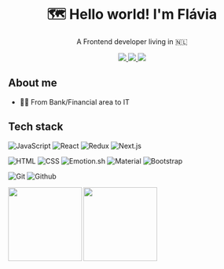 
<div align='center'>
  <h1 align='center'> 
    🗺️ Hello world! I'm Flávia
  </h1>
  <p align='center'>
    A Frontend developer living in 🇳🇱
  </p>

  
  <a href="https://www.linkedin.com/in/flavia-ferri">
      <img src="https://img.shields.io/badge/LinkedIn-0077B5?style=for-the-badge&logo=linkedin&logoColor=white" />
  </a>
  <a href="https://flaviaferri.dev">
      <img src="https://img.shields.io/badge/flaviaferri.dev-0A0A0A?style=for-the-badge&logo=flaviaferri&logoColor=white" />
  </a>
  <a href="mailto: flavia_ferri@hotmail.com">
      <img src="https://img.shields.io/badge/Gmail-D14836?style=for-the-badge&logo=gmail&logoColor=white" />
  </a> 
</div>

## About me
- 👩‍💻 From Bank/Financial area to IT

## Tech stack
![JavaScript](https://img.shields.io/badge/JavaScript-F7DF1E?style=for-the-badge&logo=javascript&logoColor=black)
![React](https://img.shields.io/badge/React-20232A?style=for-the-badge&logo=react&logoColor=61DAFB)
![Redux](https://img.shields.io/badge/Redux-764abc?style=for-the-badge&logo=redux&logoColor=ffff)
![Next.js](https://img.shields.io/badge/Next-000?style=for-the-badge&logo=next.js&logoColor=ffff)

![HTML](https://img.shields.io/badge/HTML5-E34F26?style=for-the-badge&logo=html5&logoColor=white)
![CSS](https://img.shields.io/badge/CSS-239120?style=for-the-badge&logo=css3&logoColor=white)
![Emotion.sh](https://img.shields.io/badge/Emotion.sh-D36AC2?style=for-the-badge&logoColor=white)
![Material](https://img.shields.io/badge/Material--UI-0081CB?style=for-the-badge&logo=material-ui&logoColor=white)
![Bootstrap](https://img.shields.io/badge/Bootstrap-563D7C?style=for-the-badge&logo=bootstrap&logoColor=white)

![Git](https://img.shields.io/badge/git%20-%23F05033.svg?&style=for-the-badge&logo=git&logoColor=white) ![Github](https://img.shields.io/badge/github%20-%23121011.svg?&style=for-the-badge&logo=github&logoColor=white)

<p align="center">
  <a href="https://github.com/flaviaferri">
    <img height="150em" align="left" src="https://github-readme-stats.vercel.app/api?username=flaviaferri&show_icons=true" />
    <img height="150em" align="left" src="https://github-readme-stats.vercel.app/api/top-langs/?username=flaviaferri&layout=compact" />
  </a>
</p>

<!--
**flaviaferri/flaviaferri** is a ✨ _special_ ✨ repository because its `README.md` (this file) appears on your GitHub profile.

Here are some ideas to get you started:

- 🔭 I’m currently working on ...
- 🌱 I’m currently learning ...
- 👯 I’m looking to collaborate on ...
- 🤔 I’m looking for help with ...
- 💬 Ask me about ...
- 📫 How to reach me: ...
- 😄 Pronouns: ...
- ⚡ Fun fact: ...
-->
